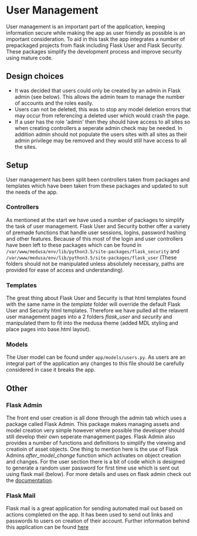 # User Management

User management is an important part of the application, keeping information secure while making the app as user friendly as possible is an important consideration. To aid in this task the app integrates a number of prepackaged projects from flask including Flask User and Flask Security. These packages simplify the development process and improve security using mature code.

## Design choices

* It was decided that users could only be created by an admin in Flask admin (see below). This allows the admin team to manage the number of accounts and the roles easily.
* Users can not be deleted, this was to stop any model deletion errors that may occur from referencing a deleted user which would crash the page.
* If a user has the role 'admin' then they should have access to all sites so when creating controllers a seperate admin check may be needed. In addition admin should not populate the users sites with all sites as their admin privilege may be removed and they would still have access to all the sites.

## Setup

User management has been split been controllers taken from packages and templates which have been taken from these packages and updated to suit the needs of the app.

### Controllers

As mentioned at the start we have used a number of packages to simplify the task of user management. Flask User and Security bother offer a variety of premade functions that handle user sessions, logins, password hashing and other features. Because of this most of the login and user controllers have been left to these packages which can be found in `/var/www/medusa/env/lib/python3.5/site-packages/flask_security` and `/var/www/medusa/env/lib/python3.5/site-packages/flask_user` (These folders should not be manipulated unless absolutely necessary, paths are provided for ease of access and understanding).

### Templates

The great thing about Flask User and Security is that html templates found with the same name in the *template* folder will override the default Flask User and Security html templates. Therefore we have pulled all the relavent user management pages into a 2 folders *flask_user* and *security* and manipulated them to fit into the medusa theme (added MDL styling and place pages into base.html layout).

### Models

The User model can be found under `app/models/users.py`. As users are an integral part of the application any changes to this file should be carefully considered in case it breaks the app.

## Other

### Flask Admin

The front end user creation is all done through the admin tab which uses a package called Flask Admin. This package makes managing assets and model creation very simple however where possible the developer should still develop their own seperate management pages. Flask Admin also provides a number of functions and definitions to simplify the viewing and creatioin of asset objects. One thing to mention here is the use of Flask Admins *after_model_change* function which activates on object creation and changes. For the user section there is a bit of code which is designed to generate a random user password for first time use which is sent out using flask mail (below). For more details and uses on flask admin check out the [documentation](https://flask-admin.readthedocs.io/en/latest/).

### Flask Mail

Flask mail is a great application for sending automated mail out based on actions completed on the app. It has been used to send out links and passwords to users on creation of their account. Further information behind this application can be found [here](https://pythonhosted.org/Flask-Mail/)
